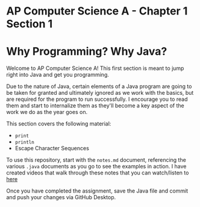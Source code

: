 # AP Computer Science A - Chapter 1 Section 1

# Why Programming? Why Java?

Welcome to AP Computer Science A! This first section is meant to jump right into Java and get you programming.

Due to the nature of Java, certain elements of a Java program are going to be taken for granted and ultimately ignored as we work with the basics, but are required for the program to run successfully. I encourage you to read them and start to internalize them as they'll become a key aspect of the work we do as the year goes on.

This section covers the following material:

- `print`
- `println`
- Escape Character Sequences

To use this repository, start with the `notes.md` document, referencing the various `.java` documents as you go to see the examples in action. I have created videos that walk through these notes that you can watch/listen to [here](https://www.youtube.com/playlist?list=PLZRWEE_uVdNvtu1wjQOiBuc5zvqZPOPMT)

Once you have completed the assignment, save the Java file and commit and push your changes via GitHub Desktop.
